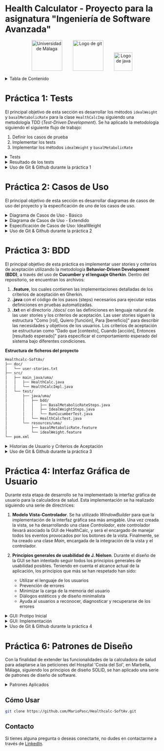 # Health Calculator - Proyecto para la asignatura "Ingeniería de Software Avanzada"

<p align="center">
  <img src="https://github.com/MarioPasc/Mineria-de-Datos-con-R/assets/120520768/8116be8d-7c0d-4564-9678-d1fda0064a6a" width="100" title="Universidad de Málaga">
  &nbsp; &nbsp; &nbsp; &nbsp;
  <img src="https://git-scm.com/images/logos/downloads/Git-Icon-1788C.png" width="100" title="Logo de git">
  &nbsp; &nbsp; &nbsp; &nbsp;
  <img src="https://upload.wikimedia.org/wikipedia/en/3/30/Java_programming_language_logo.svg" width="60" title="Logo de java">
</p>


<details>
<summary>Tabla de Contenido</summary>

- [Práctica 1: Tests](#práctica-1-tests)
- [Práctica 2: Casos de Uso](#práctica-2-casos-de-uso)
- [Práctica 3: BDD](#práctica-3-bdd)
- [Práctica 4: Interfaz Gráfica de Usuario](#práctica-4-interfaz-gráfica-de-usuario)
- [Práctica 6: Patrones de Diseño](#practica-6-patrones-de-diseño)

</details>

# Práctica 1: Tests
  
El principal objetivo de esta sección es desarrollar los métodos `idealWeight` y `basalMetabolicRate` para la clase `HealthCalcImp` siguiendo una metodología TDD (*Test-Driven Development*). Se ha aplicado la metodología siguiendo el siguiente flujo de trabajo: 

1. Definir los casos de prueba
2. Implementar los tests 
3. Implementar los métodos `idealWeight` y `basalMetabolicRate`

<details>
<summary>Tests</summary>

#### Tests método `HealthCalcImpl.idealWeight`

##### Tests Caja Negra

- **Test de Altura Negativa** `testAlturaNegativaIdealWeight`

En este test, compruebo que la aplicación lanza una excepción cuando se introduce una altura negativa para calcular el peso ideal. Es fundamental asegurar que el sistema maneje adecuadamente entradas inválidas como esta, ya que una altura negativa no tiene sentido en un contexto real.

- **Test de Altura Cero** `testAlturaCeroIdealWeight`

Aquí, verifico que el sistema reacciona correctamente al recibir un valor de altura igual a cero para el cálculo del peso ideal, lanzando una excepción. 

- **Test de Peso Ideal Negativo para Hombre** `testPesoIdealNegativoHombre`

Este test asegura que el sistema identifica y rechaza un cálculo de peso ideal que resulte negativo para un hombre, lo cual indicaría un error en el algoritmo o en la entrada de datos. 

- **Test de Peso Ideal Negativo para Mujer** `testPesoIdealNegativoMujer`

Similar al anterior, pero enfocado en el género femenino, este test confirma que el sistema detecta y evita retornar un peso ideal negativo para una mujer. 

- **Test de Altura Desbordada** `testAlturaOverflowIdealWeight`

Este test verifica que el sistema lanza una excepción cuando se proporciona una altura que excede el límite máximo permitido por el tipo de dato (overflow). Este escenario es crucial para asegurar que el sistema maneja correctamente valores extremadamente grandes que podrían causar errores en el cálculo.

- **Test de Género No Válido** `testGeneroNoValidoIdealWeight`

Con este test, aseguro que el sistema identifica y rechaza entradas de género que no sean 'm' (hombre) o 'w' (mujer), lanzando una excepción.

##### Tests Caja Blanca

- **Test de Peso Ideal para Hombre** `testPesoIdealHombre`

Este test comprueba el cálculo correcto del peso ideal para un hombre, basado en la fórmula específica. Así se confirma que el resultado coincide con el valor esperado. 

- **Test de Peso Ideal para Mujer** `testPesoIdealMujer`

Similar al anterior, este test valida que el cálculo del peso ideal para una mujer es correcto, utilizando su fórmula específica. 


#### Tests método `HealthCalcImpl.basalMetabolicRate`

##### Tests Caja Negra

- **Test de Altura Negativa para Tasa Metabólica Basal** `testAlturaNegativaBasalMetabolicRate`

En este test, se verifica que se lanza una excepción `IllegalArgumentException` al recibir una altura negativa. Es esencial garantizar que el sistema maneje adecuadamente entradas inválidas como una altura negativa, ya que no representa un escenario realista en el contexto de calcular la tasa metabólica basal.

- **Test de Altura Cero para Tasa Metabólica Basal** `testAlturaCeroBasalMetabolicRate`

Aquí, se comprueba que el sistema lanza correctamente una excepción `IllegalArgumentException` cuando se le proporciona un valor de altura igual a cero para calcular la tasa metabólica basal. 

- **Test de Peso Negativo para Tasa Metabólica Basal** `testPesoNegativoBasalMetabolicRate`

Este test confirma que el sistema identifica y rechaza correctamente un valor de peso negativo al calcular la tasa metabólica basal, lanzando una excepción `IllegalArgumentException`. 

- **Test de Edad Negativa para Tasa Metabólica Basal** `testEdadNegativaBasalMetabolicRate`

Con este test, se asegura que el sistema lanza una excepción `IllegalArgumentException` al introducir una edad negativa para el cálculo de la tasa metabólica basal. 

- **Test de Peso Cero para Tasa Metabólica Basal** `testPesoCeroBasalMetabolicRate`

Este test verifica que el sistema reacciona adecuadamente al recibir un valor de peso igual a cero para el cálculo de la tasa metabólica basal, lanzando una excepción `IllegalArgumentException`. 

- **Test de Edad Cero para Tasa Metabólica Basal** `testEdadCeroBasalMetabolicRate`

Aquí, se examina que el sistema emite correctamente una excepción `IllegalArgumentException` cuando se calcula la tasa metabólica basal con una edad igual a cero. 

- **Test de Altura Desbordada** `testAlturaOverflowBasalMetabolicRate`

Este test comprueba que la aplicación lanza una excepción cuando se introduce un peso que supera el límite máximo permitido por el tipo de dato (overflow). 

- **Test de Peso Desbordado** `testPesoOverflowBasalMetabolicRate`

Este test comprueba que la aplicación lanza una excepción cuando se introduce un peso que supera el límite máximo permitido por el tipo de dato (overflow). 

- **Test de Edad Desbordada** `testEdadOverflowBasalMetabolicRate`

En este test, se verifica que el sistema arroja una excepción cuando se suministra una edad que excede el límite máximo aceptable por el tipo de dato (overflow). 

- **Test de Metabolismo Basal Negativo para Hombre** `testbasalMetabolicRatetNegativoHombre`

Este test asegura que el sistema identifica y rechaza un cálculo de metabolismo basal que resulte negativo para un hombre, lo cual indicaría un error en el algoritmo o en la entrada de datos. 

- **Test de Metabolismo Basal Negativo para Mujer** `testbasalMetabolicRatetNegativoHombre`

Similar al anterior, pero enfocado en el género femenino, este test confirma que el sistema detecta y evita retornar un metabolismo basal negativo para una mujer. 

- **Test de Género No Válido para Tasa Metabólica Basal** `testGeneroNoValidoBasalMetabolicRate`

Este test verifica que el sistema lanza una excepción `IllegalArgumentException` al recibir un género que no sea 'm' (hombre) o 'w' (mujer) al calcular la tasa metabólica basal. 

##### Tests Caja Blanca

- **Test de Metabolismo Basal para Mujer** `testMetabolismoBasalMujer`

Aquí, se evalúa que el cálculo de la tasa metabólica basal para una mujer es correcto, utilizando la fórmula específica para mujeres. Este test asegura que el cálculo se realiza adecuadamente según los parámetros biológicos diferenciados por género.

- **Test de Metabolismo Basal para Hombre** `testMetabolismoBasalHombre`

Este test confirma que el cálculo de la tasa metabólica basal para un hombre se realiza correctamente, siguiendo la fórmula específica para hombres. El propósito es verificar que el sistema calcula de manera precisa la TMB, tomando en cuenta las diferencias biológicas entre géneros.
</details>

<details>
<summary>Resultado de los tests</summary>

```xml
version="3.0" name="healthcalc.HealthCalcTest" time="0.063" tests="1" errors="0" skipped="0" failures="0">
```

<p align="center">
  <img src="https://github.com/MarioPasc/Healthcalc-SoftAv/assets/120520768/af179b2e-f13d-422e-9bc6-50c2561c8f8f" height="250" title="XML Tests">
  <img src="https://github.com/MarioPasc/Healthcalc-SoftAv/assets/120520768/e5307c5f-fa0c-4e99-b683-61c5183236c5" height="250" title="tests1">
</p>


Como se puede observar, todos los tests se han pasado satisfactoriamente. Esto es un buen indicador, ya que los tests fueron definidos y programados de manera rigurosa para poder comprobar las limitaciones del software. 
</details>

<details>
<summary>Uso de Git & Github durante la práctica 1</summary>

<p align="center">
  <img src="https://github.com/MarioPasc/Healthcalc-SoftAv/assets/120520768/5ca2b0ff-b523-485a-ba84-d0620ded30fe" width="753" title="GIT">
</p>


**Desarrollo**

- Primero empecé trabajando de manera directa en la rama main, sin embargo, cuando implementé todos los tests de caja negra para ambos métodos, decidí crear la rama `testsCajaBlanca`. 
- Desarrollé todos los tests de caja blanca en esta rama con éxito, sin embargo, antes de unir esta rama a la rama `main`, tuve que arreglar un pequeño error que tuve en el test `testPesoOverflowBasalMetabolicRate`, ya que no estaba comprobando el valor con `Float.MAX_VALUE`, sino con `INTEGER.MAX_VALUE`, siendo esto incorrecto ya que la variable de entrada `weight` es de tipo `float`. 
- Una vez arreglado el error, volví a la rama `testsCajaBlanca` para revisar el contenido. Finalmente uní las ramas con `git merge` y terminé de desarrollar unos tests de caja negra. 
</details>

# Práctica 2: Casos de Uso

El principal objetivo de esta sección es desarrollar diagramas de casos de uso del proyecto y la especificación de uno de los casos de uso. 

<details>
<summary>Diagrama de Casos de Uso - Básico</summary>

<p align="center">
  <img src="https://github.com/MarioPasc/Healthcalc-SoftAv/assets/120520768/d4bfce46-80e7-427d-92f8-ea1defbd9f45" height="280" title="casosusodiag1">
</p>

En el diagrama de casos de uso básico podemos observar que se modela la funcionalidad de los métodos `idealWeight` y `basalMetabolicRate`. Se han considerado dos herencias para poder expandir el diagrama fácilmente cuando se deban añadir nuevas funcionalidades relacionadas con realizar cálculos al sistema en el futuro, y que conlleven también la introducción de parámetros por teclado.   

</details>

<details>
<summary>Diagrama de Casos de Uso - Extendido</summary>

<p align="center">
  <img src="https://github.com/MarioPasc/Healthcalc-SoftAv/assets/120520768/00e4bfbe-4a77-4010-8388-30440490bdde" width="805" title="casosusodiag2">
</p>

En el diagrama de casos de uso extendido incluye además dos métodos que también realizan un cálculo utilizando parámetros introducidos por teclado. Estos dos nuevos métodos tienen una relación con *Realizar Cálculo* y *Introducir Parámetros* similar a la que tenían los métodos `idealWeight` y `basalMetabolicRate`. 

El primer método introducido, **BMI**, realizaría el cálculo del índice de masa corporal siguiendo la fórmula $BMI = peso \times altura^2$.  
El segundo método introducido, **Ritmo Máximo Cardíaco**, realizaría el cálculo del RMC, siguiendo las fórmulas:

$$RMC_{hombre} = 220 - \text{Edad} - \frac{\text{Peso}}{20}$$

$$RMC_{mujer} = 226 - \text{Edad} - \frac{\text{Peso}}{22}$$

Donde:
- $RMC_{hombre}$ es el ritmo cardíaco máximo estimado para hombres.
- $RMC_{mujer}$ es el ritmo cardíaco máximo estimado para mujeres.
- $\text{Edad}$ es la edad de la persona en años.
- $\text{Peso}$ es el peso de la persona en kilogramos.

</details>

<details>
<summary>Especificación de Casos de Uso: IdealWeight</summary>

```bash
Nombre: Cálculo Peso Ideal
Stakeholders: 
    - Usuario: Poder realizar el cálculo de su peso ideal.
    - Equipo de desarrollo del software: Asegurar que el programa HealCalc se usa y desempeña con normalidad.
Actor principal: Usuario
Alcance (scope): Aplicación HealthCalc
Nivel de abstracción: USER GOAL. Se describe una interacción usuario-sistema
Precondiciones:
    - El usuario puede ejecutar el programa de la calculadora con éxito
Garantías:
    - Mínima: Se muestra un mensaje de error al usuario, explicando qué parte ha fallado. 
    - De Éxito: Se devuelve el peso ideal del usuario.
Trigger: El usuario selecciona la opción de Calcular Peso Ideal en el programa HealthCalc.
Escenario principal:
    1. El usuario selecciona la opción "Calcular Peso Ideal" en el programa HealthCalc.
    2. El sistema solicita al usuario los parámetros a rellenar. 
    3. El usuario introduce los valores de los parámetros. 
    4. El sistema aplica la fórmula con los parámetros introducidos. 
    5. El sistema muestra el resultado.
Extensiones:
    3a. El usuario introduce parámetros no válidos.
        3a.1. El sistema muestra un mensaje de error, indicando qué campos son incorrectos.
        3a.2. Se vuelve a 2.
    4a. El resultado está fuera de un rango. 
        4a.1. El sistema muestra un mensaje de error, indicando que el valor de salida es negativo o cero. 
        4a.2. Se vuelve a 2.  
```

</details>

<details>
<summary>Uso de Git & Github durante la práctica 2</summary>

<p align="center">
  <img src="https://github.com/MarioPasc/Healthcalc-SoftAv/assets/120520768/13b2fb6c-c997-4bd3-9533-5aae6ee036f1" width="753" title="GIT">
</p>

**Desarrollo**

Como se puede observar, se han creado dos nuevas ramas. La rama `practica1` hace referencia a la versión de `main` en la que está contenida toda la práctica 1. 

Por otra parte, la rama `practica2` está destinada a almacenar todos los cambios de la práctica 2. Estos cambios aún no se muestran en el repositorio ya que esta rama no ha sido unida (`git merge`) con la rama `main` aún, sin embargo, su contenido está disponible en los anteriores apartados de este fichero readme. 

</details>

# Práctica 3: BDD

El principal objetivo de esta práctica es implementar user stories y criterios de aceptación utilizando la metodología **Behavior-Driven Development (BDD)**, a través del uso de **Cucumber y el lenguaje Gherkin**. Dentro del repositorio, se encuentran los archivos:
1. **.feature**, los cuales contienen las implementaciones detalladas de los criterios de aceptación en Gherkin.
2. **.java** con el código de los pasos (steps) necesarios para ejecutar estas definiciones en pruebas automatizadas.
3. **.txt** en el directorio ./docs/ con las definiciones en lenguaje natural de las user stories y los criterios de aceptación. Las user stories siguen la estructura "Como [rol], Quiero [función], Para [beneficio]" para describir las necesidades y objetivos de los usuarios. Los criterios de aceptación se estructuran como "Dado que [contexto], Cuando [acción], Entonces [resultado esperado]" para especificar el comportamiento esperado del sistema bajo diferentes condiciones.

**Estructura de ficheros del proyecto**
```bash
Healthcalc-SoftAv/
├── doc/
│   └── user-stories.txt
├── src/
│   ├── main_java/uma/
│   │   ├── HealthCalc.java
│   │   └── HealthCalcImpl.java
│   └── test/
│       ├── java/uma/
│       │   ├── bdd/
│       │   │   ├── BasalMetabolicRateSteps.java
│       │   │   ├── IdealWeightSteps.java
│       │   │   └── RunCucumberTest.java
│       │   └── HealthCalcTest.java
│       └── resources/uma/
│           ├── basalMetabolicRate.feature
│           └── idealWeight.feature
└── pom.xml
```

<details>
<summary>Historias de Usuario y Criterios de Aceptación</summary>

### User Stories

#### IdealWeight:
> "As a HealthCalc User  
I want to input my gender and height into the calculator  
So that I can calculate my ideal weight"

#### BasalMetabolicRate:
> "As a nutritionist  
I want to determine the basal metabolic rate of my client  
So that I can elaborate a better diet plan for him/her"

### Acceptance Criteria

#### IdealWeight:

**Scenario: Calculate ideal weight with valid parameters**
- Given I am a HealthCalc user
- When I input my gender and height into the calculator
- Then the calculator should calculate and display my ideal weight.

**Scenario: Display error when input parameters are incorrect**  
(e.g. height less or equal to zero, gender not recognized by the system)
- Given I am a HealthCalc user
- When I input my gender and height into the calculator
        *AND* the system recognizes the inputs as invalid
- Then the calculator should display a specific error message guiding me to enter a valid gender and height.

**Scenario: Display error when input height exceeds the max value admitted by the datatype (int)**
- Given I am a HealthCalc user
- When I input a height value that is too high for IdealWeight
- Then the calculator should throw an overflow error

**Scenario: Display error when computed ideal weight is negative or zero**
- Given I am a HealthCalc user
- When I input my gender and height into the calculator
       *AND* the computed ideal weight is less or equal to zero 
- Then the calculator should display an error message indicating an unrealistic output.

#### BasalMetabolicRate:

**Scenario: Calculate the basal metabolic rate with valid inputs**
- Given I am a nutritionist
- When I input my client's weight, age, height, and gender into the calculator
- Then the calculator should compute and display its basal metabolic rate.

**Scenario: Display error when input parameters are incorrect**  
(e.g., gender not recognized by the system, numeric inputs less or equal to zero)
- Given I am a nutritionist
- When I input my client's weight, age, height, and gender into the calculator
  *AND* the inputs are recognized as invalid by the system
- Then the calculator should display specific error messages for each type of invalid input.

**Scenario: Display error when numeric input parameters are too high**  
(INTEGER.MAX_VALUE for age and height and FLOAT.MAX_VALUE for weight) 
- Given I am a nutritionist
- When I input values for my client's weight, age, or height 
  *AND* any value is too high for its datatype 
- Then the calculator should display an overflow error.

**Scenario: Display error when computed basal metabolic rate is negative or zero**
- Given I am a nutritionist
- When I input my client's weight, age, height, and gender into the calculator
  *AND* the computed basal metabolic rate is less or equal to zero 
- Then the calculator should display an error message indicating unrealistic output value.

</details>

<details>
<summary>Uso de Git & Github durante la práctica 3</summary>

<p align="center">
  <img src="https://github.com/MarioPasc/Healthcalc-SoftAv/assets/120520768/b59423f8-307b-4b06-b426-0bf4aadc1f17" width="753" title="GIT">
</p>

**Desarrollo**

Como se puede observar, para mantener un desarrollo limpio e independiente de las otras prácticas, se ha creado una nueva rama, `practica3`, en la cual se han hecho los commits adecuados. 

Principalmente se pueden obserar 4 commits, el primero incluye una configuración correcta de las dependencias del fichero `pom.xml`, además de el ajuste del `RunCucumberTest.java` para la estructura de ficheros del proyecto. Los siguientes dos commits incluyen las implementaciones de los ficheros `.feature` y su correspondiente `*Steps.java` para los métodos `idealWeight` y `basalMetabolicRate`. Finalmente, se ha realizado un commit con el fichero .txt que contiene el log de la ejecución de los tests, este fichero se ha podido obtener ejecutando `mvn test > ./doc/output-tests.txt` en la terminal desde la carpeta del proyecto. 

</details>

# Práctica 4: Interfaz Gráfica de Usuario

Durante esta etapa de desarrollo se ha implementado la interfaz gráfica de usuario para la calculadora de salud. Esta implementación se ha realizado siguiendo una serie de directrices:
1. **Modelo Vista-Controlador**. Se ha utilizado *WindowBuilder* para que la implementación de la interfaz gráfica sea más amigable. Una vez creada la vista, se ha desarrollando una clase *Controlador*, este controlador llevará asociado la GUI de HealthCalc, y será el encargado de manejar todos los eventos provocados por los botones de la vista. Finalmente, se ha creado una clase *Main*, encargada de la integración de la vista y el controlador.
  
2. **Principios generales de usabilidad de J. Nielsen**. Durante el diseño de la GUI se han intentado seguir todos los principios generales de usabilidad posibles. Teniendo en cuenta el alcance actual de la aplicación, los principios que más se han respetado han sido:
    - Utilizar el lenguaje de los usuarios   
    - Prevención de errores
    - Minimizar la carga de la memoria del usuario
    - Diálogos estéticos y de diseño minimalista
    - Ayuda al usuarios a reconocer, diagnosticar y recuperarse de los errores
  
<details>
<summary>GUI: Protipo Inicial</summary>
Teniendo en cuenta todas las historias de usuario y casos de uso desarrollados durante las anteriores etapas del proyecto se propuso la siguiente interfaz preliminar:

<p align="center">
  <img src="https://github.com/MarioPasc/Healthcalc-SoftAv/assets/120520768/753f2c09-7573-47ed-86ab-16e6341f5d17" width="753" title="gui-sketch">
</p>

Se proporciona en la imagen superior entonces la interfaz principal (izquierda) y un breve resumen del formato de los cuadros de diálogo que pueden surgir si se dan los casos descritos en las historias de usuario o casos de uso (p.ej. Valores de entrada incorrectos, valores de salida irrealistas, etc.). Este prototipo ofrece un diseño minimalista y funcional, fácil de usar y con una paleta de colores agradable. 

</details>

<details>
<summary>GUI: Implementación</summary>
Una vez se ha partido de ese sketch inicial, se ha optado por este modelo final:

<p align="center">
  <img src="https://github.com/MarioPasc/Healthcalc-SoftAv/assets/120520768/d194dda0-1adf-4255-a95e-510641b91fc2" width="753" title="gui-implementacion">
</p>

La paleta y la distribución de paneles original que imita el diseño tradicional de una operación (elementos de entrada arriba, separados de los elementos de salida por una línea horizontal) se mantiene, eliminando algunos elementos para disminuir la complejidad del diseño y aumentar su minimalismo. Se implementa la posibilidad de introducir el parámetro "Edad" usando el teclado o el ratón. 



</details>

<details>
<summary>Uso de Git & Github durante la práctica 4</summary>

<p align="center">
  <img src="https://github.com/MarioPasc/Healthcalc-SoftAv/assets/120520768/60b37a07-5f0c-444d-90f3-ef4a9a4682c3" width="753" title="gitpractica4">
</p>

Durante el desarrollo de esta etapa del proyecto se han hecho una serie de commits significativos. Se empezó por la vista para poder nombrar a los elementos que formarían parte de la distribución de la ventana, seguido del controlador, encargado de añadirle funcionalidad a los elementos que lo requerían, para terminar con el desarrollo de código con el commit "Modelo Vista-Controlador Implementado", el cual representa la *primera versión funcional* del ejecutable .JAR
Se finalizó con el aporte de la documentación correspondiente, así como el ejecutable .JAR, el cual fue probado desde la terminal con el comando:

```bash
java -jar HealthCalc.jar
```

</details>

# Práctica 6: Patrones de Diseño

Con la finalidad de extender las funcionalidades de la calculadora de salud para adaptarse a las peticiones del Hospital 'Costa del Sol', en Marbella, Málaga, siguiendo los principios de diseño SOLID, se han aplicado una serie de patrones de diseño de software.

<details>
<summary>Patrones Aplicados</summary>


<details>
<summary>Singleton</summary>
El patrón Singleton se ha usado para asegurar que la clase `HealthCalcImpl` tenga solo una instancia en toda la aplicación y proporcionar un punto de acceso global a esa instancia. El principal objetivo entonces ha sido implementarlo para controlar el acceso a los cálculos de salud. Con `getInstance()`, se garantiza que se utiliza la misma configuración y lógica de cálculo en todo el software, facilitando la gestión y mantenimiento del sistema.
<p align="center">
  <img src="https://github.com/MarioPasc/Healthcalc-SoftAv/assets/120520768/28aa87bf-4561-45b8-a0c8-b9ccba9cf4b7" width="700" title="Singleton">
</p>
</details>

<details>
<summary>Adapter</summary>
El patrón Adaptador se ha usado para permitir que sistemas con interfaces incompatibles trabajen juntos. La clase `HealthCalcAdapter` actúa como un adaptador entre la interfaz `HealthHospital`, requerida por el Hospital Costa del Sol, y la implementación existente de la calculadora de salud, `HealthCalcImpl`. Dado que `HealthCalcImpl` ya implementa métodos para calcular el peso ideal y la tasa metabólica basal (BMR), pero con diferentes parámetros y tipos de retorno comparados con los esperados por `HealthHospital`, el adaptador `HealthCalcAdapter` traduce las llamadas de la interfaz `HealthHospital` a las operaciones correspondientes de `HealthCalcImpl`. Esto nos permite reutilizar la funcionalidad existente sin necesidad de reescribir o duplicar código, facilitando la integración con el sistema del hospital.

<p align="center">
  <img src="https://github.com/MarioPasc/Healthcalc-SoftAv/assets/120520768/1ead3329-f9dd-48bf-9c8f-d2d6736089fe" width="750" title="Adapter">
</p>

</details>

<details>
<summary>Proxy de Registro</summary>
El uso del patrón Proxy de Registro es especialmente útil para cumplir con los requisitos del Hospital Costa del Sol de llevar un registro detallado y obtener estadísticas agregadas sobre los datos de pacientes. Implementado mediante la clase `StatsProxy`, que implementa la interfaz `HealthStats`, actúa como un intermediario entre la interfaz `HealthHospital` y la implementación real de la calculadora de salud (`HealthCalcAdapter`). Cuando se invocan métodos de `HealthHospital` a través de `StatsProxy`, este no solo delega la llamada a `HealthCalcAdapter` para obtener los resultados de cálculos como el peso ideal o el BMR, sino que también registra los datos relevantes (altura, peso, edad, etc.) de cada invocación en estructuras de datos internas. Esto permite a `StatsProxy` acumular información sobre las operaciones realizadas, sin alterar la funcionalidad de la calculadora subyacente.

<p align="center">
  <img src="https://github.com/MarioPasc/Healthcalc-SoftAv/assets/120520768/468b09fa-9291-44b2-93f6-67bfd4c1def7" width="800" title="ProxyRegistro">
</p>

</details>

<details>
<summary>Decoradores</summary>

En el sistema del Hospital Costa del Sol, se han integrado dos tipos específicos de decoradores:

1. **Decoradores de Unidades (EuropeanDecorator y AmericanDecorator):** Estos decoradores ajustan las entradas y salidas de la calculadora para que se adapten a las unidades métricas o imperiales, respectivamente. El `EuropeanDecorator` convierte las entradas de metros a centímetros y de gramos a kilogramos, mientras que el `AmericanDecorator` convierte las entradas de pies a centímetros y de libras a kilogramos, asegurando que la calculadora subyacente (`HealthCalcImpl`), que opera en centímetros y kilogramos, pueda ser usada sin cambios. Esta faceta es muy importante para un hospital que atiende a una población internacional.

2. **Decoradores de Mensajes (SpanishMessageHandler y EnglishMessageHandler):** Estos decoradores envuelven la calculadora y añaden la capacidad de mostrar mensajes en el idioma deseado. Estos decoradores aseguran que cada vez que se realiza un cálculo, el resultado se comunica de manera clara y en el idioma preferido del usuario. Se ha hecho uso de que cada calculadora tiene guardada internamente las unidades que usa de entrada (`UNITS`) para poder mostrar unidades personalizadas en el mensaje de salida, de esta forma, por ejemplo, si se ha usado la calculadora Americana, se mostrarán los datos de entrada del mensaje en pies y libras, y en el idioma seleccionado por el usuario, o todos.    

</details>

La aplicación de los patrones de diseño Singleton, Adaptador, Proxy y Decorador en el sistema de la calculadora de salud del Hospital Costa del Sol ilustra una integración eficiente que mejora la escalabilidad, flexibilidad y mantenimiento del software.


</details>


## Cómo Usar

```bash
git clone https://github.com/MarioPasc/Healthcalc-SoftAv.git
```

## Contacto

Si tienes alguna pregunta o deseas conectarte, no dudes en contactarme a través de [LinkedIn](https://www.linkedin.com/in/mario-pascual-gonzalez/).
